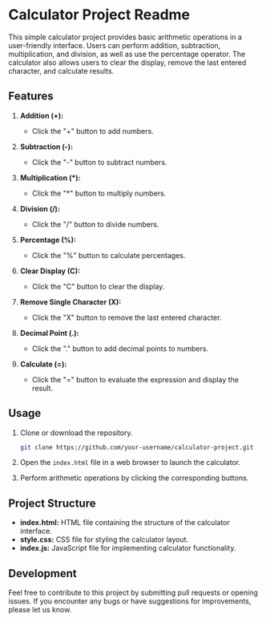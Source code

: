 # Calculator Project Readme

This simple calculator project provides basic arithmetic operations in a user-friendly interface. Users can perform addition, subtraction, multiplication, and division, as well as use the percentage operator. The calculator also allows users to clear the display, remove the last entered character, and calculate results.

## Features

1. **Addition (+):**
   - Click the "+" button to add numbers.

2. **Subtraction (-):**
   - Click the "-" button to subtract numbers.

3. **Multiplication (*):**
   - Click the "*" button to multiply numbers.

4. **Division (/):**
   - Click the "/" button to divide numbers.

5. **Percentage (%):**
   - Click the "%" button to calculate percentages.

6. **Clear Display (C):**
   - Click the "C" button to clear the display.

7. **Remove Single Character (X):**
   - Click the "X" button to remove the last entered character.

8. **Decimal Point (.):**
   - Click the "." button to add decimal points to numbers.

9. **Calculate (=):**
   - Click the "=" button to evaluate the expression and display the result.

## Usage

1. Clone or download the repository.

   ```bash
   git clone https://github.com/your-username/calculator-project.git
   ```

2. Open the `index.html` file in a web browser to launch the calculator.

3. Perform arithmetic operations by clicking the corresponding buttons.

## Project Structure

- **index.html:** HTML file containing the structure of the calculator interface.
- **style.css:** CSS file for styling the calculator layout.
- **index.js:** JavaScript file for implementing calculator functionality.

## Development

Feel free to contribute to this project by submitting pull requests or opening issues. If you encounter any bugs or have suggestions for improvements, please let us know.
